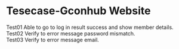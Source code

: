 # Tesecase-Gconhub Website


Test01 Able to go to log in result success and show member details.   
Test02 Verify to error message password mismatch.   
Test03 Verify to error message email.   
